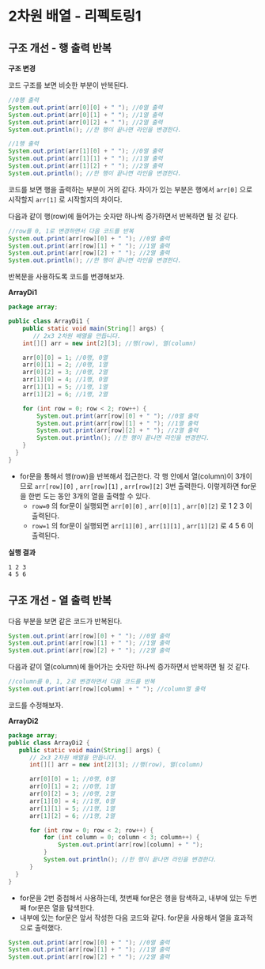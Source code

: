 # 2차원 배열 - 리펙토링1 
## 구조 개선 - 행 출력 반복
**구조 변경**

코드 구조를 보면 비슷한 부분이 반복된다.
```java
//0행 출력
System.out.print(arr[0][0] + " "); //0열 출력
System.out.print(arr[0][1] + " "); //1열 출력
System.out.print(arr[0][2] + " "); //2열 출력
System.out.println(); //한 행이 끝나면 라인을 변경한다.

//1행 출력
System.out.print(arr[1][0] + " "); //0열 출력
System.out.print(arr[1][1] + " "); //1열 출력
System.out.print(arr[1][2] + " "); //2열 출력
System.out.println(); //한 행이 끝나면 라인을 변경한다.
```
코드를 보면 행을 출력하는 부분이 거의 같다. 차이가 있는 부분은 행에서 `arr[0]` 으로 시작할지 `arr[1]` 로 시작할지의 차이다.

다음과 같이 행(row)에 들어가는 숫자만 하나씩 증가하면서 반복하면 될 것 같다. 
```java
//row를 0, 1로 변경하면서 다음 코드를 반복
System.out.print(arr[row][0] + " "); //0열 출력
System.out.print(arr[row][1] + " "); //1열 출력
System.out.print(arr[row][2] + " "); //2열 출력
System.out.println(); //한 행이 끝나면 라인을 변경한다.
```
반복문을 사용하도록 코드를 변경해보자. 

**ArrayDi1**
```java
package array;

public class ArrayDi1 {
    public static void main(String[] args) {
       // 2x3 2차원 배열을 만듭니다.
    int[][] arr = new int[2][3]; //행(row), 열(column)

    arr[0][0] = 1; //0행, 0열
    arr[0][1] = 2; //0행, 1열
    arr[0][2] = 3; //0행, 2열
    arr[1][0] = 4; //1행, 0열
    arr[1][1] = 5; //1행, 1열
    arr[1][2] = 6; //1행, 2열

    for (int row = 0; row < 2; row++) {
        System.out.print(arr[row][0] + " "); //0열 출력
        System.out.print(arr[row][1] + " "); //1열 출력
        System.out.print(arr[row][2] + " "); //2열 출력
        System.out.println(); //한 행이 끝나면 라인을 변경한다.
    }
  }
}
```
- for문을 통해서 행(row)을 반복해서 접근한다. 각 행 안에서 열(column)이 3개이므로 `arr[row][0]` , `arr[row][1]` , `arr[row][2]` 3번 출력한다. 이렇게하면 for문을 한번 도는 동안 3개의 열을 출력할 수 있다.
  - `row=0` 의 for문이 실행되면 `arr[0][0]` , `arr[0][1]` , `arr[0][2]` 로 1 2 3 이 출력된다.
  - `row=1` 의 for문이 실행되면 `arr[1][0]` , `arr[1][1]` , `arr[1][2]` 로 4 5 6 이 출력된다.

**실행 결과** 
```
1 2 3
4 5 6
```

## 구조 개선 - 열 출력 반복
다음 부분을 보면 같은 코드가 반복된다.
```java
System.out.print(arr[row][0] + " "); //0열 출력
System.out.print(arr[row][1] + " "); //1열 출력
System.out.print(arr[row][2] + " "); //2열 출력
```

다음과 같이 열(column)에 들어가는 숫자만 하나씩 증가하면서 반복하면 될 것 같다. 
```java
//column를 0, 1, 2로 변경하면서 다음 코드를 반복
System.out.print(arr[row][column] + " "); //column열 출력
```
   
코드를 수정해보자. 

**ArrayDi2**
```java
package array;
public class ArrayDi2 {
   public static void main(String[] args) {
      // 2x3 2차원 배열을 만듭니다.
      int[][] arr = new int[2][3]; //행(row), 열(column)

      arr[0][0] = 1; //0행, 0열
      arr[0][1] = 2; //0행, 1열
      arr[0][2] = 3; //0행, 2열
      arr[1][0] = 4; //1행, 0열
      arr[1][1] = 5; //1행, 1열
      arr[1][2] = 6; //1행, 2열

      for (int row = 0; row < 2; row++) {
          for (int column = 0; column < 3; column++) {
              System.out.print(arr[row][column] + " ");
          }
          System.out.println(); //한 행이 끝나면 라인을 변경한다.
      }
  }
}
```
- for문을 2번 중첩해서 사용하는데, 첫번째 for문은 행을 탐색하고, 내부에 있는 두번째 for문은 열을 탐색한다.
- 내부에 있는 for문은 앞서 작성한 다음 코드와 같다. for문을 사용해서 열을 효과적으로 출력했다.

```java
System.out.print(arr[row][0] + " "); //0열 출력
System.out.print(arr[row][1] + " "); //1열 출력
System.out.print(arr[row][2] + " "); //2열 출력
```
